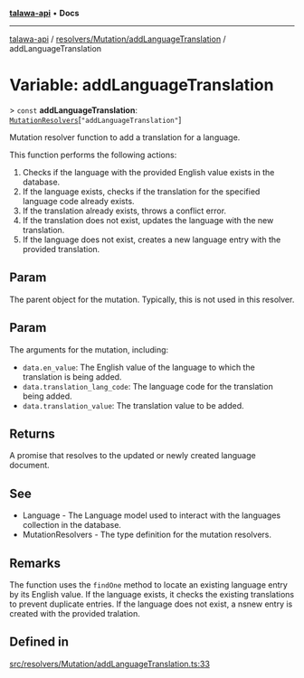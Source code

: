 [**talawa-api**](../../../../README.md) • **Docs**

***

[talawa-api](../../../../modules.md) / [resolvers/Mutation/addLanguageTranslation](../README.md) / addLanguageTranslation

# Variable: addLanguageTranslation

\> `const` **addLanguageTranslation**: [`MutationResolvers`](../../../../types/generatedGraphQLTypes/type-aliases/MutationResolvers.md)\[`"addLanguageTranslation"`\]

Mutation resolver function to add a translation for a language.

This function performs the following actions:
1. Checks if the language with the provided English value exists in the database.
2. If the language exists, checks if the translation for the specified language code already exists.
3. If the translation already exists, throws a conflict error.
4. If the translation does not exist, updates the language with the new translation.
5. If the language does not exist, creates a new language entry with the provided translation.

## Param

The parent object for the mutation. Typically, this is not used in this resolver.

## Param

The arguments for the mutation, including:
  - `data.en_value`: The English value of the language to which the translation is being added.
  - `data.translation_lang_code`: The language code for the translation being added.
  - `data.translation_value`: The translation value to be added.

## Returns

A promise that resolves to the updated or newly created language document.

## See

 - Language - The Language model used to interact with the languages collection in the database.
 - MutationResolvers - The type definition for the mutation resolvers.

## Remarks

The function uses the `findOne` method to locate an existing language entry by its English value.
If the language exists, it checks the existing translations to prevent duplicate entries.
If the language does not exist, a nsnew entry is created with the provided tralation.

## Defined in

[src/resolvers/Mutation/addLanguageTranslation.ts:33](https://github.com/PalisadoesFoundation/talawa-api/blob/5e38dbf44e47f2fc703410fad29ab5c8f7f26c77/src/resolvers/Mutation/addLanguageTranslation.ts#L33)

